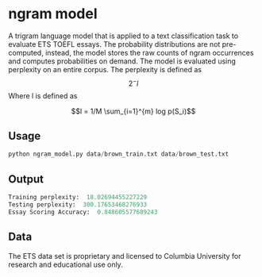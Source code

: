 # ngram model
 A trigram language model that is applied to a text classification task to evaluate ETS TOEFL essays. The probability distributions are not pre-computed, instead, the model stores the raw counts of ngram occurrences and computes probabilities on demand. The model is evaluated using perplexity on an entire corpus. The perplexity is defined as $$2^-l$$
Where l is defined as 

$$l = 1/M \sum_{i=1}^{m} log p(S_i)$$


## Usage 
```python
python ngram_model.py data/brown_train.txt data/brown_test.txt
```
## Output
```python
Training perplexity:  18.02694455227229
Testing perplexity:  300.17653468276933
Essay Scoring Accuracy:  0.848605577689243
```
## Data
The ETS data set is proprietary and licensed to Columbia University for research and educational use only.

